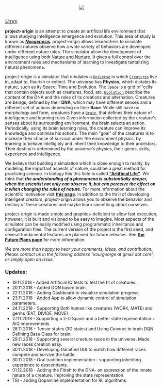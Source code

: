 <p align="center">
  <img src="https://github.com/kourgeorge/project-origin/blob/master/docs/origin-icon.png?raw=true"><br><br>
</p>

[![DOI](https://zenodo.org/badge/141611333.svg)](https://zenodo.org/badge/latestdoi/141611333)

**project-origin** is an attempt to create an artificial life environment that allows studying intelligence emergence and evolution.
This area of study is known as [***Noogenesis***](https://en.wikipedia.org/wiki/Noogenesis).
project-origin allows researchers to simulate different natures observe how a wide variety of behaviors are developed under different nature rules.
The simulator allow the development of intelligence using both [Nature and Nurture](https://en.wikipedia.org/wiki/Nature_versus_nurture).
It gives a full control over the environment rules and mechanisms of learning to investigate tantalizing natural phenomena.

project-origin is a simulator that emulates a [`Universe`](/docs/Universe.md) in which [`Creatures`](/docs/Creature.md) live in, adapt to, flourish or extinct.
The universe has **Physics**, which dictates its nature, such as its Space, Time and Evolution.
The [`Space`](/docs/Space.md) is a grid of 'cells' that contain objects such as creatures, food, etc.
[`Evolution`](/docs/Evolution.md) describe the content of the DNA and the rules of its creations and alternation.
Creatures are beings, defined by their **DNA**, which may have different senses and a different set of actions depending on their **Race**.
While still have no morphology and form, creatures have a [`Brain`](/docs/Brain.md), that defines their nature of intelligence and learning rules
Given information collected by the creature's senses about its surrounding environment, the brain selects an action.
Periodically, using its brain learning rules, the creature can improve its knowledge and optimize his actions. 
The main "goal" of the creatures is to increase their chance of survival under the environment physics, by learning to behave intelligibly and inherit their knowledge to their ancestors. 
Their destiny is determined by the universe's physics, their genes, skills, experience and intelligence.

We believe that building a simulation which is close enough to reality, by modeling the important aspects of nature, could be a great method for practicing science.
In biology this this field is called [**"Artificial Life"**](https://en.wikipedia.org/wiki/Artificial_life).
We think that ***the understanding of a phenomena is substantially deeper, when the scientist not only can observe it, but can perceive the effect on it when changing the rules of nature.***
For more information about the scientific motivation visit [**this page**](/docs/Scientific.md).
In addition to the thrill of developing intelligent creators, project-origin allows you to observe the behavior and destiny of these creatures and maybe learn something about ourselves.

project-origin is made simple and graphics-deficient to allow fast execution, however, it is built and visioned to be easy to imagine.
Most aspects of the simulator can be easily modified using programmatic inheritance and configuration files.
The current version of the project is the first seed, and several fundamental features are planned for future releases.
See [**the Future Plans page**](/docs/FuturePlans.md) for more information.

_We are more than happy to hear your comments, ideas, and contribution.
Please contact us in the following address "kourgeorge at gmail dot com", or simply open an issue._


### Updates:
* 19.11.2018 - Added Artificial IQ tests to test the fit of creatures.
* 20.11.2018 - Added DQN based brain.
* 22.11.2018 - Adding Dashboard to visualize simulation progress.
* 23.11.2018 - Added App to allow dynamic control of simulation parameters.
* 24.11.2018 - Supporting Both human like creatures (WORK, MATE) and germs (EAT, DIVIDE, MOVE)
* 27.11.2018 - Supporting a 2-D Space and a better state representation + AIQ improvements
* 28.11.2018 - Tensor states (3D states) and Using Convnet in brain DQN. Defining Base Class for brain.
* 29.11.2018 - Supporting several creature races in the universe. Made new races creation easy.
* 30.11.2018 - Developing Gamified GUI to watch how different races compete and survive the battle.
* 30.11.2018 - Oral tradition implementation - supporting inheriting experience to descendants.
* 01.12.2018 - Adding the Fitrah to the DNA- an expression of the innate nature of a creature. Improving the state representation.
* TBI - adding Dopamine implementation for RL algorithms.
